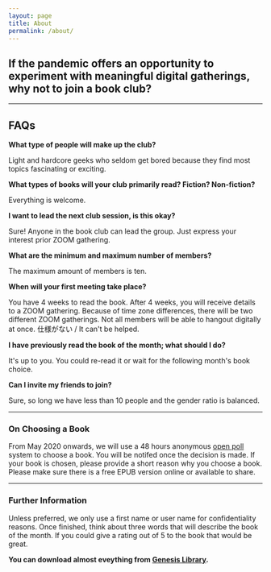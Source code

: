 ```yaml
---
layout: page
title: About
permalink: /about/
---
```


## If the pandemic offers an opportunity to experiment with meaningful digital gatherings, why not to join a book club?

---

## FAQs

**What type of people will make up the club?**

Light and hardcore geeks who seldom get bored because they find most topics fascinating or exciting.

**What types of books will your club primarily read? Fiction? Non-fiction?**

Everything is welcome.

**I want to lead the next club session, is this okay?**

Sure! Anyone in the book club can lead the group. Just express your interest prior ZOOM gathering.

**What are the minimum and maximum number of members?**

The maximum amount of members is ten.

**When will your first meeting take place?**

You have 4 weeks to read the book. After 4 weeks, you will receive details to a ZOOM gathering.
Because of time zone differences, there will be two different ZOOM gatherings.
Not all members will be able to hangout digitally at once.
仕様がない / It can't be helped.

**I have previously read the book of the month; what should I do?**

It's up to you. You could re-read it or wait for the following month's book choice.

**Can I invite my friends to join?**

Sure, so long we have less than 10 people and the gender ratio is balanced.


---

### On Choosing a Book

From May 2020 onwards, we will use a 48 hours anonymous [open poll](www.poll-maker.com) system to choose a book.
You will be notifed once the decision is made.
If your book is chosen, please provide a short reason why you choose a book.
Please make sure there is a free EPUB version online or available to share.

---

### Further Information

Unless preferred, we only use a first name or user name for confidentiality reasons.
Once finished, think about three words that will describe the book of the month.
If you could give a rating out of 5 to the book that would be great.

**You can download almost eveything from [Genesis Library](http://gen.lib.rus.ec/).**
